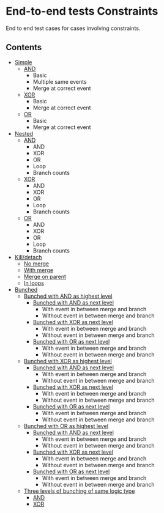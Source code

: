 # End-to-end tests Constraints
End to end test cases for cases involving constraints.
## Contents
* [Simple](/docs/development/end-to-end-tests/Constraints/Simple)
    * [AND](/docs/development/end-to-end-tests/Constraints/Simple#and)
        * Basic
        * Multiple same events
        * Merge at correct event
    * [XOR](/docs/development/end-to-end-tests/Constraints/Simple#xor)
        * Basic
        * Merge at correct event
    * [OR](/docs/development/end-to-end-tests/Constraints/Simple#or)
        * Basic
        * Merge at correct event
* [Nested](/docs/development/end-to-end-tests/Constraints/Nested)
    * [AND](/docs/development/end-to-end-tests/Constraints/Nested#and)
        * AND
        * XOR
        * OR
        * Loop
        * Branch counts
    * [XOR](/docs/development/end-to-end-tests/Constraints/Nested#xor)
        * AND
        * XOR
        * OR
        * Loop
        * Branch counts
    * [OR](/docs/development/end-to-end-tests/Constraints/Nested#or)
        * AND
        * XOR
        * OR
        * Loop
        * Branch counts
* [Kill/detach](/docs/development/end-to-end-tests/Constraints/Kill_detach)
    * [No merge](/docs/development/end-to-end-tests/Constraints/Kill_detach#no-merge)
    * [With merge](/docs/development/end-to-end-tests/Constraints/Kill_detach#with-merge)
    * [Merge on parent](/docs/development/end-to-end-tests/Constraints/Kill_detach#merge-on-parent)
    * [In loops](/docs/development/end-to-end-tests/Constraints/Kill_detach#in-loops)
* [Bunched](/docs/development/end-to-end-tests/Constraints/Bunched)
    * [Bunched with AND as highest level](/docs/development/end-to-end-tests/Constraints/Bunched#and)
        * [Bunched with AND as next level](/docs/development/end-to-end-tests/Constraints/Bunched#and-and)
            * With event in between merge and branch
            * Without event in between merge and branch
        * [Bunched with XOR as next level](/docs/development/end-to-end-tests/Constraints/Bunched#and-xor)
            * With event in between merge and branch
            * Without event in between merge and branch
        * [Bunched with OR as next level](/docs/development/end-to-end-tests/Constraints/Bunched#and-or)
            * With event in between merge and branch
            * Without event in between merge and branch
    * [Bunched with XOR as highest level](/docs/development/end-to-end-tests/Constraints/Bunched#xor)
        * [Bunched with AND as next level](/docs/development/end-to-end-tests/Constraints/Bunched#xor-and)
            * With event in between merge and branch
            * Without event in between merge and branch
        * [Bunched with XOR as next level](/docs/development/end-to-end-tests/Constraints/Bunched#xor-xor)
            * With event in between merge and branch
            * Without event in between merge and branch
        * [Bunched with OR as next level](/docs/development/end-to-end-tests/Constraints/Bunched#xor-or)
            * With event in between merge and branch
            * Without event in between merge and branch
    * [Bunched with OR as highest level](/docs/development/end-to-end-tests/Constraints/Bunched#or)
        * [Bunched with AND as next level](/docs/development/end-to-end-tests/Constraints/Bunched#or-and)
            * With event in between merge and branch
            * Without event in between merge and branch
        * [Bunched with XOR as next level](/docs/development/end-to-end-tests/Constraints/Bunched#or-xor)
            * With event in between merge and branch
            * Without event in between merge and branch
        * [Bunched with OR as next level](/docs/development/end-to-end-tests/Constraints/Bunched#or-or)
            * With event in between merge and branch
            * Without event in between merge and branch
    * [Three levels of bunching of same logic type](/docs/development/end-to-end-tests/Constraints/Bunched#three-levels-of-bunching-of-same-logic-type)
        * [AND](/docs/development/end-to-end-tests/Constraints/Bunched#three-and)
        * [XOR](/docs/development/end-to-end-tests/Constraints/Bunched#three-xor)
